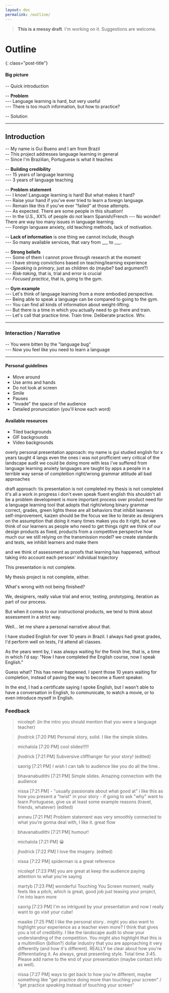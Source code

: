 ```yaml
---
layout: doc
permalink: /outline/
---
```


<blockquote class="missingbox">

<strong>This is a messy draft</strong>. I'm working on it. Suggestions are welcome.

</blockquote>

# Outline
{: class="post-title"}

#### Big picture

-- Quick introduction  

-- **Problem**  
--- Language learning is hard, but very useful  
--- There is too much information, but how to practice?  

-- Solution  
  
  
* * *
  
  
## Introduction 

-- My name is Gui Bueno and I am from Brazil  
-- This project addresses language learning in general  
-- Since I'm Brazilian, Portuguese is what it teaches

-- **Building credibility**  
--- 15 years of language learning  
--- 3 years of language teaching  
  

-- **Problem statement**  
--- I know! Language learning is hard! But what makes it hard?  
--- Raise your hand if you've ever tried to learn a foreign language.  
--- Remain like this if you've ever "failed" at those attempts.  
--- As expected. There are some people in this situation!  
--- In the U.S., XX% of people do not learn Spanish/French
--- No wonder! There are way too many issues in language learning.  
--- Foreign languaxe anxiety, old teaching methods, lack of motivation.  

-- **Lack of information** is one thing we cannot include, though  
--- So many available services, that vary from ___ to ___.

-- **Strong beliefs**  
--- Some of them I cannot prove through research at the moment  
--- I have strong convictions based on teaching/learning experience  
--- _Speaking is primary_, just as children do (maybe? bad argument?)  
--- _Risk-taking_, that is, trial and error is crucial  
--- _Focused practice_, that is, going to the gym.

-- **Gym example**  
--- Let's think of language learning from a more embodied perspective.  
--- Being able to speak a language can be compared to going to the gym.  
--- You can find all kinds of information about weight-lifting.  
--- But there is a time in which you actually need to go there and train.  
--- Let's call that practice time. Train time. Deliberate practice. Wtv.
  
* * *
  
  
### Interaction / Narrative

-- You were bitten by the "language bug"  
--- Now you feel like you need to learn a language  
  
  
* * * 
  
  
#### Personal guidelines

- Move around
- Use arms and hands
- Do not look at screen
- Smile
- Pauses
- "Invade" the space of the audience
- Detailed pronunciation (you'll know each word)

#### Available resources

- Tiled backgrounds
- GIF backgrounds
- Video backgrounds



overly personal presentation approach:
  my name is gui
  studied english for x years
  taught 4 langs
  even the ones i was not profficient
  very critical of the landscape audit
  we could be doing more with less
  i've suffered from language learning anxiety
  languages are taught by apps a people in a terrible way
  sense of compleition
  right/wrong
  grammar
  attitude
  all bad approaches

draft approach:
  tis presentation is not completed
  my thesis is not completed
  it's all a work in progress
  i don't even speak fluent english
  this shouldn't all be a problem
  development is more important
  process over product
  need for a language learning tool that adopts that
  right/wtong binary
  grammar
  correct, grades, green lights
  these are all behaviors that inhibit learners
  self-improvement, kaizen should be the focus
  we like to iterate as designers
  on the assumption that doing it many times makes you do it right,
  but we think of our learners as people who need to get things right
  we think of our design products as fixed, products from a competitive perspectve
  how much our we still relying on the transmission model?
  we create standards and tests,
  we inhibit learners and make them 

   and 
  we think of assessment as proofs that learning has happened,
  without taking into account each persosn' individual trajectory

This presentation is not complete.

My thesis project is not complete, either.

What's wrong with not being finished?

We, designers, really value trial and error, testing, prototyping, iteration as part of our process.

But when it comes to our instructional products, we tend to think about assessment in a strict way.

Well... let me share a personal narrative about that.

I have studied English for over 10 years in Brazil. I always had great grades, I'd perform well on tests, I'd attend all classes.

As the years went by, I was always waiting for the finish line, that is, a time in which I'd say: "Now I have completed the English course, now I speak English."

Guess what? This has never happened. I spent those 10 years waiting for completion, instead of paving the way to become a fluent speaker.

In the end, I had a certificate saying I spoke English, but I wasn't able to have a conversation in English, to communicate, to watch a movie, or to even introduce myself in English.

### Feedback

> nicolepf: (in the intro you should mention that you were a language teacher)

> jhodrick [7:20 PM] Personal story, solid. I like the simple slides.

> michalola [7:20 PM] cool slides!!!!!

> jhodrick [7:21 PM] Subversive cliffhanger for your story! (edited)

> saorig [7:21 PM] I wish I can talk to audience like you do all the time..

> bhavanabudithi [7:21 PM] Simple slides. Amazing connection with the audience

> nissa [7:21 PM]  - "usually passionate about what good at" i like this as how you present a "twist" in your story - if going to ask "why" want to learn Portuguese, give us at least some example reasons (travel, friends, whatever) (edited)

> annwu [7:21 PM] Problem statement was very smoothly connected to what you’re gonna deal with, I like it. great flow

> bhavanabudithi [7:21 PM] humour!

> michalola [7:21 PM] :grinning:

> jhodrick [7:22 PM] I love the imagery. (edited)

> nissa [7:22 PM]  spiderman is a great reference

> nicolepf [7:23 PM] you are great at keep the audience paying attention to what you're saying

> martyb [7:23 PM] wonderful Touching You Screen moment, really feels like a pitch, which is great, good job just teasing your project, i'm into learn more

> saorig [7:23 PM] I'm so intrigued by your presentation and now I really want to go visit your cube!

> maaike [7:25 PM] I like the personal story.. might you also want to highlight your experience as a teacher even more? I think that gives you a lot of credibility.  I like the landscape audit to show your understanding of the competition. You might also highlight that this is a multimillion (billion?) dollar industry that you are approaching it very differently (and how it's different). REALLY be clear about how you're differentiating it. As always, great presenting style. Total time 3:45. Please add name to the end of your presentation (maybe contact info as well).

> nissa [7:27 PM] ways to get back to how you're different, maybe something like "get practice doing more than touching your screen" / "get practice ​*speaking*​ instead of touching your screen"